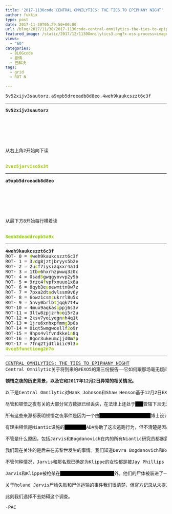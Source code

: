 ```yaml
---
title: '2017-1130code CENTRAL OMNILYTICS: THE TIES TO EPIPHANY NIGHT'
author: fukkix
type: post
date: 2017-11-30T05:29:50+00:00
url: /blog/2017/11/30/2017-1130code-central-omnilytics-the-ties-to-epiphany-night/
featured_image: /static/2017/12/1130Omnilytics3.png?x-oss-process=image/resize,m_fill,w_700,h_220
views:
  - "60"
categories:
  - BLOGcode
  - 剧情
  - 已解决
tags:
  - grid
  - ROT N

---
```

<pre>5v52xijv3sautorz.a9xpb5droeadb8d8eo.4weh9kaukcszzt6c3f<!--more--></pre>

* * *

<pre><strong>5v52xijv3sautorz
</strong>


<table border="0" cellpading="0" cellspacing="0"   >
  
  	
  
</table>

从右上角2开始向下读


<span style="color: #99cc00;"><strong>2vuz5jarviso5x3t</strong></span></pre>

* * *

<pre><strong>a9xpb5droeadb8d8eo
</strong>


<table border="0" cellpading="0" cellspacing="0"   >
  
  	
  
</table>

从最下方8开始每行横着读

<strong>
<span style="color: #99cc00;">8eob8deaddropb5a9x</span></strong></pre>

* * *

<pre><strong>4weh9kaukcszzt6c3f
</strong>ROT- 0 = <span style="color: #99cc00;"><strong>4</strong></span>weh9kaukcszzt6c3f
ROT- 1 = 3<span style="color: #99cc00;"><strong>v</strong></span>dg8jztjbryys5b2e
ROT- 2 = 2u<span style="color: #99cc00;"><strong>c</strong></span>f7iysiaqxxr4a1d
ROT- 3 = 1tb<span style="color: #99cc00;"><strong>e</strong></span>6hxrhzpwwq3z0c
ROT- 4 = 0sad<span style="color: #99cc00;"><strong>5</strong></span>gwqgyovvp2y9b
ROT- 5 = 9rzc4<span style="color: #99cc00;"><strong>f</strong></span>vpfxnuuo1x8a
ROT- 6 = 8qyb3e<span style="color: #99cc00;"><strong>u</strong></span>oewmttn0w7z
ROT- 7 = 7pxa2dt<span style="color: #99cc00;"><strong>n</strong></span>dvlssm9v6y
ROT- 8 = 6owz1csm<span style="color: #99cc00;"><strong>c</strong></span>ukrrl8u5x
ROT- 9 = 5nvy0brlb<span style="color: #99cc00;"><strong>t</strong></span>jqqk7t4w
ROT-10 = 4mux9aqkas<span style="color: #99cc00;"><strong>i</strong></span>ppj6s3v
ROT-11 = 3ltw8zpjzrh<span style="color: #99cc00;"><strong>o</strong></span>oi5r2u
ROT-12 = 2ksv7yoiyqgn<span style="color: #99cc00;"><strong>n</strong></span>h4q1t
ROT-13 = 1jru6xnhxpfmm<span style="color: #99cc00;"><strong>g</strong></span>3p0s
ROT-14 = 0iqt5wmgwoellf<span style="color: #99cc00;"><strong>2</strong></span>o9r
ROT-15 = 9hps4vlfvndkke1<span style="color: #99cc00;"><strong>n</strong></span>8q
ROT-16 = 8gor3ukeumcjjd0m<span style="color: #99cc00;"><strong>7</strong></span>p
ROT-17 = 7fnq2tjdtlbiic9l3<span style="color: #99cc00;"><strong>o
4vce5functiong2n7o</strong></span></pre>

* * *

<pre><a href="http://investigate.ingress.com/2017/11/30/central-omnilytics-the-ties-to-epiphany-night/">CENTRAL OMNILYTICS: THE TIES TO EPIPHANY NIGHT</a>
Central Omnilytic关于将到来的#EXO5的第三份报告——它如何跟那场毫无疑问是个悲惨、神秘的事件，顿悟之夜相关。
<strong>
顿悟之夜的历史背景，以及它和</strong><strong>2017</strong><strong>年</strong><strong>12</strong><strong>月</strong><strong>2</strong><strong>日异常的相关情况。
</strong>
以下是Central Omnilytic对Hank Johnson和Shaw Henson基于12月2日EXO5异常做的第三分报告。本报告的重点是，这一天的事件如何被代号为“顿悟之夜”的<span style="background-color: black; color: black;">Niantic项目</span>事件预示。

尽管和顿悟之夜有关的大部分官方数据已经丢失，在法律上还处于<span style="background-color: black; color: black;">NIA</span>管辖下且无法调用，由ADA经手已不可靠或者所有系统资料被清除，但是那晚发生的人类事件还是有许多人知道。它被记录于P. A. Chapeau/Verity Seke的Niantic调查文件中，及Felicia Hajra-Lee的小说《The Niantic Project：Ingress》还有《Ingress：Origins》（神秘艺术家<span style="background-color: black; color: black;">Tycho</span>的漫画作品）。即便来源不够完美，但它们共同提供了当晚事件的清晰图片。

所有这些来源都表明顿悟之夜事件是因为一个由<span style="background-color: black; color: black;">Oliver Lynton-Wolfe</span>博士设计的原型<span style="background-color: black; color: black;">Power Cube</span>爆炸造成。我们还不完全清楚当时Ezakiel Calvin所处的角色，是因为作为Niantic项目的主管，或是<span style="background-color: black; color: black;">REDACTED</span>，还是因为NIA的主管才决定这个实验。然而清楚地是<span style="background-color: black; color: black;">Roland Jarvis</span>博士害怕并反对这次<span style="background-color: black; color: black;">REDACTED</span>测试，在事件发生时和<span style="background-color: black; color: black;">Devra Bogdanovich</span>逃离了Niantic设施。

有理由相信是Niantic设施的<span style="background-color: black; color: black;">REDACTED</span>ADA协助了这次逃跑行为，但不清楚是因ADA的自主意识还是因为H.Richard Loeb通过后门假传了Ezekiel Calvin的命令（基于Central研究分析这是一种可能性）。

不管是什么原因，包括Jarvis和Bogdanovich在内的所有Niantic研究员都暴露在高浓度的原生外来物质（XM）中。是否还有黑暗XM（又名<span style="background-color: black; color: black;">Chaotic Matter</span>）被释放存在很多争议。但不可否认的是那晚事件影响下所有人的心理或身体都发生了某种改变。以上关于顿悟之夜的更多细节不在本次更新内表述。

我们现在关注的是后来在苏黎世发生的事情。我们知道Devra Bogdanovich和Roland Jarvis在前往火车站的途中就已分道扬镳。这里有些争议，究竟是Jarvis把Bogdanovich支走好跟一名叫Twyla Klippe的女性会面，还是Bogdanovich根据ADA的指示，放弃和Jarvis同乘一列车，这两种情况都有可能。

不管何种情况，Jarvis和那名现已确定为Klippe的女性都是被Jay Phillips（当时Niantic项目的安全负责人）和Hubert Farlowe枪杀的，相信他们都是依照NIA的命令行事。于是Bogdanovich和两名“逃跑”的Niantic研究员把XM暴露的风险向公众展示出来了。

Jarvis和Klippe被枪杀在<span style="background-color: black; color: black;">Zurich Train Station</span>外。他们的尸体被装进了一辆Niantic项目的运输车——现在被称为<span style="background-color: black; color: black;">NL-1331</span>的车辆。警方接到了一名女性的紧急来电，这位女性就是<span style="background-color: black; color: black;">Klue</span>，是ADA在其人格发育早期培养的替代人类。

关于Roland Jarvis尸检失败和尸体运输的事件我们很清楚，但官方记录从未提及Klippe的尸体。Central怀疑这个埋藏的秘密可能是弄清12月2日EXO5异常事件的核心，尤其是在旧金山的重要人物聚会上。

此刻我们选择不去妨碍这个调查。

-PAC</pre>